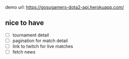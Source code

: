 demo url: https://gosugamers-dota2-api.herokuapp.com/

## nice to have
- [ ] tournament detail
- [ ] pagination for match detail
- [ ] link to twitch for live matches
- [ ] fetch news
